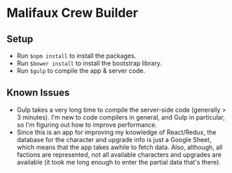 # Malifaux Crew Builder

## Setup

* Run ```$npm install``` to install the packages.
* Run ```$bower install``` to install the bootstrap library.
* Run ```$gulp``` to compile the app & server code.

## Known Issues

* Gulp takes a very long time to compile the server-side code (generally > 3 minutes). I'm new to code compilers in general, and Gulp in particular, so I'm figuring out how to improve performance.
* Since this is an app for improving my knowledge of React/Redux, the database for the character and upgrade info is just a Google Sheet, which means that the app takes awhile to fetch data. Also, although, all factions are represented, not all available characters and upgrades are available (it took me long enough to enter the partial data that's there).

